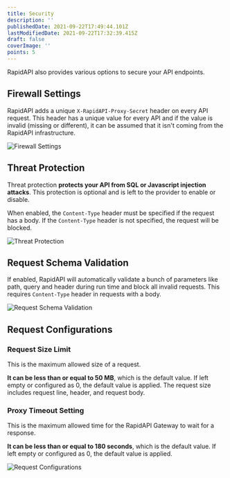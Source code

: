 ```yaml
---
title: Security
description: ''
publishedDate: 2021-09-22T17:49:44.101Z
lastModifiedDate: 2021-09-22T17:32:39.415Z
draft: false
coverImage: ''
points: 5
---
```


RapidAPI also provides various options to secure your API endpoints.

## Firewall Settings

RapidAPI adds a unique `X-RapidAPI-Proxy-Secret` header on every API request. This header has a unique value for every API and if the value is invalid (missing or different), it can be assumed that it isn't coming from the RapidAPI infrastructure.

![Firewall Settings](https://raw.githubusercontent.com/RapidAPI/DevRel-Stack-Data/production/learn/courses/rapidapi-hub-provider/images/image15.png)

## Threat Protection

Threat protection **protects your API from SQL or Javascript injection attacks**. This protection is optional and is left to the provider to enable or disable.

When enabled, the `Content-Type` header must be specified if the request has a body. If the `Content-Type` header is not specified, the request will be blocked.

![Threat Protection](https://raw.githubusercontent.com/RapidAPI/DevRel-Stack-Data/production/learn/courses/rapidapi-hub-provider/images/image16.png)

## Request Schema Validation

If enabled, RapidAPI will automatically validate a bunch of parameters like path, query and header during run time and block all invalid requests. This requires `Content-Type` header in requests with a body.

![Request Schema Validation](https://raw.githubusercontent.com/RapidAPI/DevRel-Stack-Data/production/learn/courses/rapidapi-hub-provider/images/image17.png)

## Request Configurations

### Request Size Limit

This is the maximum allowed size of a request.

**It can be less than or equal to 50 MB**, which is the default value. If left empty or configured as 0, the default value is applied. The request size includes request line, header, and request body.

### Proxy Timeout Setting

This is the maximum allowed time for the RapidAPI Gateway to wait for a response.

**It can be less than or equal to 180 seconds**, which is the default value. If left empty or configured as 0, the default value is applied.

![Request Configurations](https://raw.githubusercontent.com/RapidAPI/DevRel-Stack-Data/production/learn/courses/rapidapi-hub-provider/images/image18.png)
